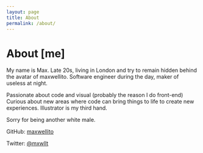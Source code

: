 ```yaml
---
layout: page
title: About
permalink: /about/
---
```

# About [me]

My name is Max.
Late 20s, living in London and try to remain hidden behind the avatar of maxwellito.
Software engineer during the day, maker of useless at night.

Passionate about code and visual (probably the reason I do front-end)
Curious about new areas where code can bring things to life to create new experiences.
Illustrator is my third hand.

Sorry for being another white male.

GitHub: [maxwellito](https://github.com/maxwellito)

Twitter: [@mxwllt](https://twitter.com/mxwllt)
